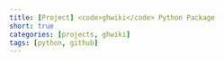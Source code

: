 ```yaml
---
title: [Project] <code>ghwiki</code> Python Package
short: true
categories: [projects, ghwiki]
tags: [python, github]
---
```

